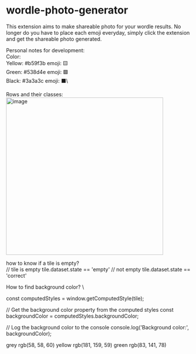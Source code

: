 # wordle-photo-generator


This extension aims to make shareable photo for your wordle results. No longer do you have to place each emoji everyday, simply click the extension and get the shareable photo generated. 

Personal notes for development:\
Color: \
Yellow: #b59f3b emoji: 🟨\
Green: #538d4e emoji: 🟩\
Black: #3a3a3c emoji: ⬛\


Rows and their classes:\
<img width="429" alt="image" src="https://github.com/aryanv175/wordle-photo-generator/assets/91381804/9f8bd542-44e9-4109-ba4e-2d0efef3dbc4">


how to know if a tile is empty? \
// tile is empty
tile.dataset.state == 'empty'
// not empty
tile.dataset.state == 'correct'


How to find background color? \

const computedStyles = window.getComputedStyle(tile);

// Get the background color property from the computed styles
const backgroundColor = computedStyles.backgroundColor;

// Log the background color to the console
console.log('Background color:', backgroundColor);

grey rgb(58, 58, 60)
yellow rgb(181, 159, 59)
green rgb(83, 141, 78)